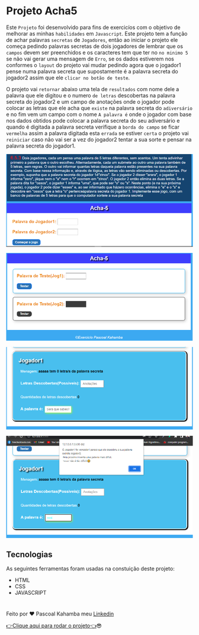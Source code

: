 # Projeto Acha5

Este `Projeto` foi desenvolvido para fins de exercicíos com o objetivo de melhorar as minhas `habilidades` em `Javascript`. Este projeto tem a função de achar palavras `secretas` de `Jogadores`, então ao iniciar o projeto ele começa pedindo palavras secretas de dois jogadores de lembrar que os `campos` devem ser preenchidos e os caracteres tem que ter no `no minimo 5` se não vai gerar uma mensagem de `Erro`, se os dados estiverem nos conformes o `layout` do projeto vai mudar pedindo agora que o jogador1 pense numa palavra secreta que supostamente é a palavra secreta do jogador2 assim que ele `clicar no botão de teste`.

O projeto vai `retornar` abaixo uma tela de `resultados` com nome dele a palavra que ele digitou e o numero `de letras` descobertas na palavra secreta do jogador2 e um campo de anotações onde o jogador pode colocar as letras que ele acha que `existe` na palavra secreta do `adiversário` e no fim vem um campo com o nome `A palavra é` onde o jogador com base nos dados obtidos pode colocar a palavra secreta do seu adiversário e quando é digitada a palavra secreta verifique a `borda do campo` se ficar `vermelha` assim a palavra digitada esta `errada` se estiver `certa` o projeto vai `reiniciar` caso não vai ser a vez do jogador2 tentar a sua sorte e pensar na palavra secreta do jogador1.

![Aqui aparece a foto do projeto](img/fotoprojeto01.PNG)

![Aqui aparece a outra foto do projeto](img/fotoprojeto02.PNG)

![Aqui aparece a foto do projeto](img/fotogihub03.PNG)

![Aqui aparece a outra foto do projeto](img/fotogihub04.PNG)

## Tecnologias

As seguintes ferramentas foram usadas na constuição deste projeto:

- HTML
- CSS
- JAVASCRIPT

#

Feito por ❤ Pascoal Kahamba meu [Linkedin](https://www.linkedin.com/in/pascoal-kahamba-7b43bb233?lipi=urn%3Ali%3Apage%3Ad_flagship3_profile_view_base_contact_details%3BTg8LEKayToyytOX1pVAQ%2Bg%3D%3D)

[👉Clique aqui para rodar o projeto👈](https://conta-silabas.vercel.app/)😎
